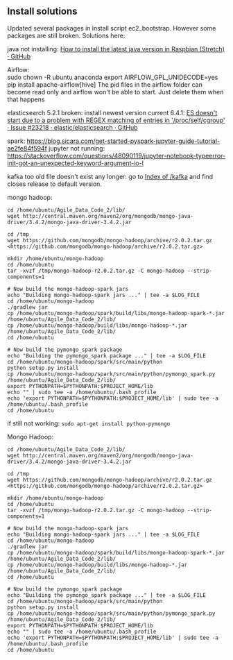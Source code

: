 ## Install solutions  
Updated several packages in install script ec2_bootstrap. However some packages are still broken. Solutions here: 

java not installing: [How to install the latest java version in Raspbian (Stretch) · GitHub](https://gist.github.com/ribasco/fff7d30b31807eb02b32bcf35164f11f)

Airflow:  
sudo chown -R ubuntu anaconda
export AIRFLOW_GPL_UNIDECODE=yes
pip install apache-airflow[hive]
The pid files in the airflow folder can become read only and airflow won't be able to start. Just delete them when that happens

elasticsearch 5.2.1 broken:
install newest version current 6.4.1: [ES doesn't start due to a problem with REGEX matching of entries in '/proc/self/cgroup' · Issue #23218 · elastic/elasticsearch · GitHub](https://github.com/elastic/elasticsearch/issues/23218)

spark:  https://blog.sicara.com/get-started-pyspark-jupyter-guide-tutorial-ae2fe84f594f
jupyter not running: https://stackoverflow.com/questions/48090119/jupyter-notebook-typeerror-init-got-an-unexpected-keyword-argument-io-l

kafka too old file doesn't exist any longer:
go to [Index of /kafka](http://apache.mirrors.lucidnetworks.net/kafka/) and find closes release to default version.

mongo hadoop:
```
cd /home/ubuntu/Agile_Data_Code_2/lib/
wget http://central.maven.org/maven2/org/mongodb/mongo-java-driver/3.4.2/mongo-java-driver-3.4.2.jar

cd /tmp
wget https://github.com/mongodb/mongo-hadoop/archive/r2.0.2.tar.gz
<https://github.com/mongodb/mongo-hadoop/archive/r2.0.2.tar.gz>

mkdir /home/ubuntu/mongo-hadoop
cd /home/ubuntu
tar -xvzf /tmp/mongo-hadoop-r2.0.2.tar.gz -C mongo-hadoop --strip-components=1

# Now build the mongo-hadoop-spark jars
echo "Building mongo-hadoop-spark jars ..." | tee -a $LOG_FILE
cd /home/ubuntu/mongo-hadoop
./gradlew jar
cp /home/ubuntu/mongo-hadoop/spark/build/libs/mongo-hadoop-spark-*.jar /home/ubuntu/Agile_Data_Code_2/lib/
cp /home/ubuntu/mongo-hadoop/build/libs/mongo-hadoop-*.jar /home/ubuntu/Agile_Data_Code_2/lib/
cd /home/ubuntu

# Now build the pymongo_spark package
echo "Building the pymongo_spark package ..." | tee -a $LOG_FILE
cd /home/ubuntu/mongo-hadoop/spark/src/main/python
python setup.py install
cp /home/ubuntu/mongo-hadoop/spark/src/main/python/pymongo_spark.py /home/ubuntu/Agile_Data_Code_2/lib/
export PYTHONPATH=$PYTHONPATH:$PROJECT_HOME/lib
echo "" | sudo tee -a /home/ubuntu/.bash_profile
echo 'export PYTHONPATH=$PYTHONPATH:$PROJECT_HOME/lib' | sudo tee -a /home/ubuntu/.bash_profile
cd /home/ubuntu
```

if still not working: `sudo apt-get install python-pymongo`

Mongo Hadoop:
```
cd /home/ubuntu/Agile_Data_Code_2/lib/
wget http://central.maven.org/maven2/org/mongodb/mongo-java-driver/3.4.2/mongo-java-driver-3.4.2.jar

cd /tmp
wget https://github.com/mongodb/mongo-hadoop/archive/r2.0.2.tar.gz
<https://github.com/mongodb/mongo-hadoop/archive/r2.0.2.tar.gz>

mkdir /home/ubuntu/mongo-hadoop
cd /home/ubuntu
tar -xvzf /tmp/mongo-hadoop-r2.0.2.tar.gz -C mongo-hadoop --strip-components=1

# Now build the mongo-hadoop-spark jars
echo "Building mongo-hadoop-spark jars ..." | tee -a $LOG_FILE
cd /home/ubuntu/mongo-hadoop
./gradlew jar
cp /home/ubuntu/mongo-hadoop/spark/build/libs/mongo-hadoop-spark-*.jar /home/ubuntu/Agile_Data_Code_2/lib/
cp /home/ubuntu/mongo-hadoop/build/libs/mongo-hadoop-*.jar /home/ubuntu/Agile_Data_Code_2/lib/
cd /home/ubuntu

# Now build the pymongo_spark package
echo "Building the pymongo_spark package ..." | tee -a $LOG_FILE
cd /home/ubuntu/mongo-hadoop/spark/src/main/python
python setup.py install
cp /home/ubuntu/mongo-hadoop/spark/src/main/python/pymongo_spark.py /home/ubuntu/Agile_Data_Code_2/lib/
export PYTHONPATH=$PYTHONPATH:$PROJECT_HOME/lib
echo "" | sudo tee -a /home/ubuntu/.bash_profile
echo 'export PYTHONPATH=$PYTHONPATH:$PROJECT_HOME/lib' | sudo tee -a /home/ubuntu/.bash_profile
cd /home/ubuntu
```

